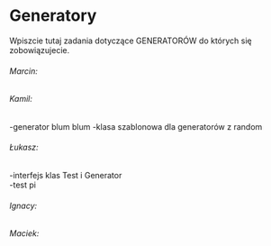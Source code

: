 Generatory
==================
Wpiszcie tutaj zadania dotyczące GENERATORÓW do których się zobowiązujecie.

###### Marcin:

###### Kamil:
  -generator blum blum
  -klasa szablonowa dla generatorów z random
  
###### Łukasz:
  -interfejs klas Test i Generator  
  -test pi  

###### Ignacy:

###### Maciek:
